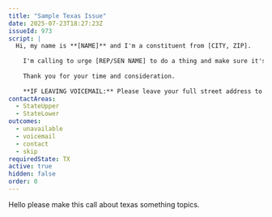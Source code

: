 ```yaml
---
title: "Sample Texas Issue"
date: 2025-07-23T18:27:23Z
issueId: 973
script: |
  Hi, my name is **[NAME]** and I'm a constituent from [CITY, ZIP].
    
    I'm calling to urge [REP/SEN NAME] to do a thing and make sure it's texas sized.
    
    Thank you for your time and consideration.
    
    **IF LEAVING VOICEMAIL:** Please leave your full street address to ensure your call is tallied.
contactAreas:
  - StateUpper
  - StateLower
outcomes:
  - unavailable
  - voicemail
  - contact
  - skip
requiredState: TX
active: true
hidden: false
order: 0
---
```

Hello please make this call about texas something topics.
